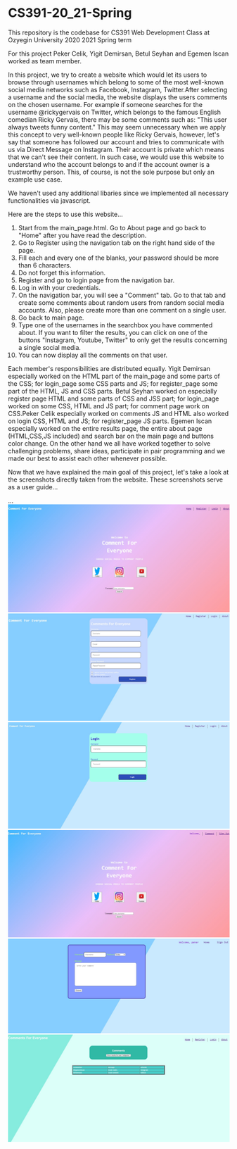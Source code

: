 # CS391-20_21-Spring
This repository is the codebase for CS391 Web Development Class at Ozyegin University 2020 2021 Spring term

For this project Peker Celik, Yigit Demirsan, Betul Seyhan and Egemen Iscan worked as team member. 

In this project, we try to create a website which would let its users to browse through usernames which belong to some of the most well-known social media networks such as Facebook, Instagram, Twitter.After selecting a username and the social media, the website displays the users comments on the chosen username. For example if someone searches for the username @rickygervais on Twitter, which belongs to the famous English comedian Ricky Gervais, there may be some comments such as: "This user always tweets funny content." This may seem unnecessary when we apply this concept to very well-known people like Ricky Gervais, however, let's say that someone has followed our account and tries to communicate with us via Direct Message on Instagram. Their account is private which means that we can't see their content. In such case, we would use this website to understand who the account belongs to and if the account owner is a trustworthy person. This, of course, is not the sole purpose but only an example use case.

We haven't used any additional libaries since we implemented all necessary functionalities via javascript.

Here are the steps to use this website...
1) Start from the main_page.html. Go to About page and go back to "Home" after you have read the description.
2) Go to Register using the navigation tab on the right hand side of the page.
3) Fill each and every one of the blanks, your password should be more than 6 characters.
4) Do not forget this information.
5) Register and go to login page from the navigation bar.
6) Log in with your credentials.
7) On the navigation bar, you will see a "Comment" tab. Go to that tab and create some comments about random users from random social media accounts. Also, please create more than one comment on a single user.
8) Go back to main page.
9) Type one of the usernames in the searchbox you have commented about. If you want to filter the results, you can click on one of the buttons "Instagram, Youtube, Twitter" to only get the results concerning a single social media.
10) You can now display all the comments on that user.

Each member's responsibilities are distributed equally. Yigit Demirsan especially worked on the HTML part of the main_page and some parts of the CSS; for login_page some CSS parts and JS; for register_page some part of the HTML, JS and CSS parts. Betul Seyhan worked on especially register page HTML and some parts of CSS and JSS part; for login_page worked on some CSS, HTML and JS part; for comment page work on CSS.Peker Celik especially worked on comments JS and HTML also worked on login CSS, HTML and JS; for register_page JS parts. Egemen Iscan especially worked on the entire results page, the entire about page (HTML,CSS,JS included) and search bar on the main page and buttons color change. On the other hand we all have worked together to solve challenging  problems, share ideas, participate in pair programming and we made our best to assist each other whenever possible.

Now that we have explained the main goal of this project, let's take a look at the screenshots directly taken from the website. These screenshots serve as a user guide...

...
<br>
![Alt text](./assets/main.jpeg)
![Alt text](./assets/register.jpeg)
![Alt text](./assets/login.jpeg)
![Alt text](./assets/main2.jpeg)
![Alt text](./assets/comment.jpeg)
![Alt text](./assets/list.jpeg)